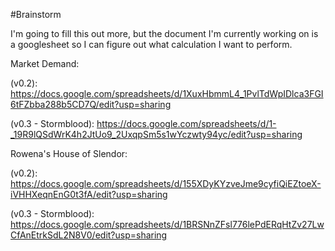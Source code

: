 #Brainstorm

I'm going to fill this out more, but the document I'm currently working on is a googlesheet so I can figure out what calculation
I want to perform.

Market Demand:

  (v0.2):
  https://docs.google.com/spreadsheets/d/1XuxHbmmL4_1PvlTdWpIDlca3FGI6tFZbba288b5CD7Q/edit?usp=sharing

  (v0.3 - Stormblood):
  https://docs.google.com/spreadsheets/d/1-_19R9lQSdWrK4h2JtUo9_2UxqpSm5s1wYczwty94yc/edit?usp=sharing

Rowena's House of Slendor:

  (v0.2):
  https://docs.google.com/spreadsheets/d/155XDyKYzveJme9cyfiQiEZtoeX-iVHHXeqnEnG0t3fA/edit?usp=sharing

  (v0.3 - Stormblood):
  https://docs.google.com/spreadsheets/d/1BRSNnZFsl776lePdERqHtZv27LwCfAnEtrkSdL2N8V0/edit?usp=sharing
